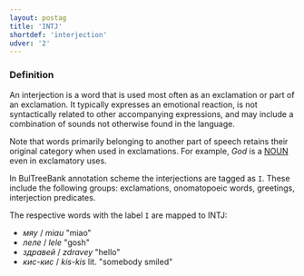 ```yaml
---
layout: postag
title: 'INTJ'
shortdef: 'interjection'
udver: '2'
---
```


### Definition

An interjection is a word that is used most often as an exclamation or
part of an exclamation. It typically expresses an emotional reaction,
is not syntactically related to other accompanying expressions, and
may include a combination of sounds not otherwise found in the
language.

Note that words primarily belonging to another part of speech retains
their original category when used in exclamations. For example, _God_
is a [NOUN]() even in exclamatory uses.

In BulTreeBank annotation scheme the interjections are tagged as `I`.
These include the following groups: exclamations, onomatopoeic words, greetings,
interjection predicates.

The respective words with the label `I` are mapped to INTJ:

- _мяу_ / _miau_ "miao"
- _леле_ / _lele_ "gosh"
- _здравей_ / _zdravey_ "hello"
- _кис-кис_ / _kis-kis_ lit. "somebody smiled"


<!-- Interlanguage links updated Po 6. listopadu 2023, 21:41:24 CET -->

